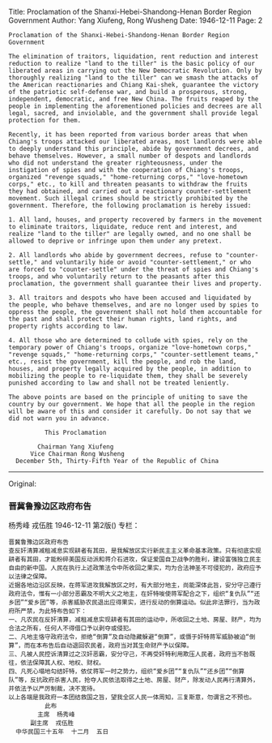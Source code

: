 Title: Proclamation of the Shanxi-Hebei-Shandong-Henan Border Region Government
Author: Yang Xiufeng, Rong Wusheng
Date: 1946-12-11
Page: 2

    Proclamation of the Shanxi-Hebei-Shandong-Henan Border Region Government

    The elimination of traitors, liquidation, rent reduction and interest reduction to realize "land to the tiller" is the basic policy of our liberated areas in carrying out the New Democratic Revolution. Only by thoroughly realizing "land to the tiller" can we smash the attacks of the American reactionaries and Chiang Kai-shek, guarantee the victory of the patriotic self-defense war, and build a prosperous, strong, independent, democratic, and free New China. The fruits reaped by the people in implementing the aforementioned policies and decrees are all legal, sacred, and inviolable, and the government shall provide legal protection for them.

    Recently, it has been reported from various border areas that when Chiang's troops attacked our liberated areas, most landlords were able to deeply understand this principle, abide by government decrees, and behave themselves. However, a small number of despots and landlords who did not understand the greater righteousness, under the instigation of spies and with the cooperation of Chiang's troops, organized "revenge squads," "home-returning corps," "love-hometown corps," etc., to kill and threaten peasants to withdraw the fruits they had obtained, and carried out a reactionary counter-settlement movement. Such illegal crimes should be strictly prohibited by the government. Therefore, the following proclamation is hereby issued:

    1. All land, houses, and property recovered by farmers in the movement to eliminate traitors, liquidate, reduce rent and interest, and realize "land to the tiller" are legally owned, and no one shall be allowed to deprive or infringe upon them under any pretext.

    2. All landlords who abide by government decrees, refuse to "counter-settle," and voluntarily hide or avoid "counter-settlement," or who are forced to "counter-settle" under the threat of spies and Chiang's troops, and who voluntarily return to the peasants after this proclamation, the government shall guarantee their lives and property.

    3. All traitors and despots who have been accused and liquidated by the people, who behave themselves, and are no longer used by spies to oppress the people, the government shall not hold them accountable for the past and shall protect their human rights, land rights, and property rights according to law.

    4. All those who are determined to collude with spies, rely on the temporary power of Chiang's troops, organize "love-hometown corps," "revenge squads," "home-returning corps," "counter-settlement teams," etc., resist the government, kill the people, and rob the land, houses, and property legally acquired by the people, in addition to mobilizing the people to re-liquidate them, they shall be severely punished according to law and shall not be treated leniently.

    The above points are based on the principle of uniting to save the country by our government. We hope that all the people in the region will be aware of this and consider it carefully. Do not say that we did not warn you in advance.

              This Proclamation

            Chairman Yang Xiufeng
          Vice Chairman Rong Wusheng
      December 5th, Thirty-Fifth Year of the Republic of China



<hr /> 

Original: 


### 晋冀鲁豫边区政府布告
杨秀峰  戎伍胜
1946-12-11
第2版()
专栏：

    晋冀鲁豫边区政府布告
    查反奸清算减租减息实现耕者有其田，是我解放区实行新民主主义革命基本政策。只有彻底实现耕者有其田，才能粉碎美国反动派和蒋介石进攻，保证爱国自卫战争的胜利，建设富强独立民主自由的新中国。人民在执行上述政策法令中所收回之果实，均为合法神圣不可侵犯的，政府应予以法律之保障。
    近据各地边沿区反映，在蒋军进攻我解放区之时，有大部分地主，尚能深体此旨，安分守己遵行政府法令，惟有一小部分恶霸及不明大义之地主，在奸特唆使蒋军配合之下，组织“复仇队”“还乡团”“爱乡团”等，杀害威胁农民退出应得果实，进行反动的倒算运动。似此非法罪行，当为政府所严禁，为此特布告如下：
    一、凡农民在反奸清算，减租减息实现耕者有其田的运动中，所收回之土地、房屋、财产，均为合法之所有，任何人不得借口予以剥夺或侵犯。
    二、凡地主恪守政府法令，拒绝“倒算”及自动隐藏躲避“倒算”，或慑于奸特蒋军威胁被迫“倒算”，而在本布告后自动退回农民者，政府当对其生命财产予以保障。
    三、凡被人民控诉清算过之汉奸恶霸，安分守己，不再受奸特利用欺压人民者，政府当不咎既往，依法保障其人权、地权、财权。
    四、凡死心塌地勾结奸特，依仗蒋军一时之势力，组织“爱乡团”“复仇队”“还乡团”“倒算队”等，反抗政府杀害人民，抢夺人民依法取得之土地、房屋、财产，除发动人民再行清算外，并依法予以严厉制裁，决不宽待。
    以上各端是我政府一本团结救国之旨，望我全区人民一体周知，三复斯意，勿谓言之不预也。
              此布
            主席  杨秀峰
          副主席  戎伍胜
      中华民国三十五年  十二月  五日
